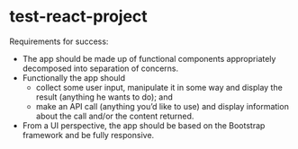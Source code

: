 # test-react-project

Requirements for success:

* The app should be made up of functional components appropriately decomposed into separation of concerns.
* Functionally the app should 
  * collect some user input, manipulate it in some way and display the result (anything he wants to do); and 
  * make an API call (anything you’d like to use) and display information about the call and/or the content returned.
* From a UI perspective, the app should be based on the Bootstrap framework and be fully responsive.

